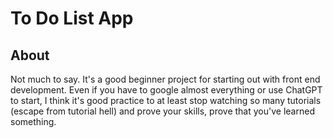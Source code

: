 # To Do List App

## About
Not much to say. It's a good beginner project for starting out with front end development. Even if you have to google almost everything or use ChatGPT to start, I think it's good practice to at least stop watching so many tutorials (escape from tutorial hell) and prove your skills, prove that you've learned something.
